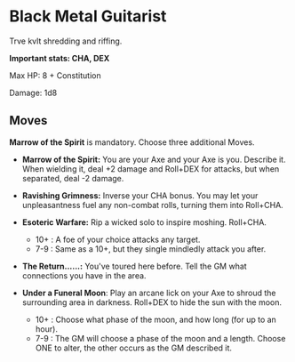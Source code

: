# Black Metal Guitarist

Trve kvlt shredding and riffing.

**Important stats: CHA, DEX**

Max HP: 8 + Constitution

Damage: 1d8

## Moves

**Marrow of the Spirit** is mandatory. Choose three additional Moves.

- **Marrow of the Spirit:** You are your Axe and your Axe is you. Describe it. When wielding it, deal +2 damage and Roll+DEX for attacks, but when separated, deal -2 damage.

- **Ravishing Grimness:** Inverse your CHA bonus. You may let your unpleasantness fuel any non-combat rolls, turning them into Roll+CHA.

- **Esoteric Warfare:** Rip a wicked solo to inspire moshing. Roll+CHA.

  - 10+ : A foe of your choice attacks any target.
  - 7-9 : Same as a 10+, but they single mindledly attack you after.

- **The Return......:** You've toured here before. Tell the GM what connections you have in the area.

- **Under a Funeral Moon**: Play an arcane lick on your Axe to shroud the surrounding area in darkness. Roll+DEX to hide the sun with the moon.
  - 10+ : Choose what phase of the moon, and how long (for up to an hour).
  - 7-9 : The GM will choose a phase of the moon and a length. Choose ONE to alter, the other occurs as the GM described it.
